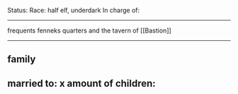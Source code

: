 Status: 
Race: half elf, underdark
In charge of:

---

frequents fenneks quarters and the tavern of [[Bastion]]

---

## family

married to:
x amount of children:
- 